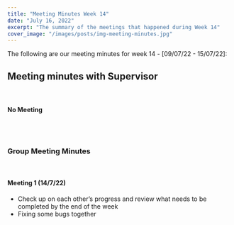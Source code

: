 ```yaml
---
title: "Meeting Minutes Week 14"
date: "July 16, 2022"
excerpt: "The summary of the meetings that happened during Week 14"
cover_image: "/images/posts/img-meeting-minutes.jpg"
---
```


The following are our meeting minutes for week 14 - [09/07/22 - 15/07/22]:

## Meeting minutes with Supervisor

<br/>

#### No Meeting

<br/><br/>

### Group Meeting Minutes

<br/>

#### Meeting 1 (14/7/22)

- Check up on each other’s progress and review what needs to be completed by the end of the week
- Fixing some bugs together

